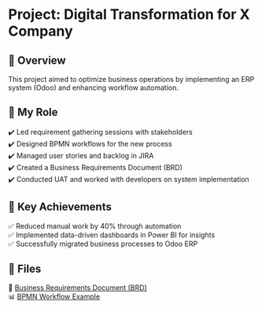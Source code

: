 # Project: Digital Transformation for X Company  

## 📌 Overview  
This project aimed to optimize business operations by implementing an ERP system (Odoo) and enhancing workflow automation.  

## 🔹 My Role  
✔️ Led requirement gathering sessions with stakeholders  
✔️ Designed BPMN workflows for the new process  
✔️ Managed user stories and backlog in JIRA  
✔️ Created a Business Requirements Document (BRD)  
✔️ Conducted UAT and worked with developers on system implementation  

## 🚀 Key Achievements  
✅ Reduced manual work by 40% through automation  
✅ Implemented data-driven dashboards in Power BI for insights  
✅ Successfully migrated business processes to Odoo ERP  

## 📂 Files  
📜 [Business Requirements Document (BRD)](BRD-template.docx)  
📊 [BPMN Workflow Example](process-diagram.png)  
